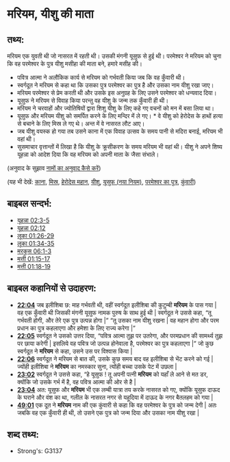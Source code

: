 # मरियम, यीशु की माता #

## तथ्य: ##

मरियम एक युवती थी जो नासरत में रहती थी। उसकी मंगनी यूसुफ से हुई थी। परमेश्वर ने मरियम को चुना कि वह परमेश्वर के पुत्र यीशु मसीहा की माता बने, हमारे मसीह की।

* पवित्र आत्मा ने अलौकिक कार्य से मरियम को गर्भवती किया जब कि वह कुँवारी थी।
* स्वर्गदूत ने मरियम से कहा था कि उसका पुत्र परमेश्वर का पुत्र है और उसका नाम यीशु रखा जाए।
* मरियम परमेश्वर से प्रेम करती थी और उसके इस अनुग्रह के लिए उसने परमेश्वर को धन्यवाद दिया।
* यूसुफ ने मरियम से विवाह किया परन्तु वह यीशु के जन्म तक कुँवारी ही थी।
* मरियम ने चरवाहों और ज्योतिषियों द्वारा शिशु यीशु के लिए कहे गए वचनों को मन में बसा लिया था।
* यूसुफ और मरियम यीशु को समर्पित करने के लिए मन्दिर में ले गए। * वे यीशु को हेरोदेस के हाथों हत्या से बचाने के लिए मिस्र ले गए थे। अन्त में वे नासरत लौट आए।
* जब यीशु वयस्क हो गया तब उसने काना में एक विवाह उत्सव के समय पानी से मदिरा बनाई, मरियम भी वहां थी।
* सुसमाचार वृत्तान्तों में लिखा है कि यीशु के क्रूसीकरण के समय मरियम भी वहां थी। यीशु ने अपने शिष्य यूहन्ना को आदेश दिया कि वह मरियम को अपनी माता के जैसा संभाले।

(अनुवाद के सुझाव [नामों का अनुवाद कैसे करें](rc://en/ta/man/translate/translate-names))

(यह भी देखें: [काना](../names/cana.md), [मिस्र](../names/egypt.md), [हेरोदेस महान](../names/herodthegreat.md), [यीशु](../kt/jesus.md), [यूसुफ (नया नियम)](../names/josephnt.md), [परमेश्वर का पुत्र](../kt/sonofgod.md), [कुंवारी](../other/virgin.md))

## बाइबल सन्दर्भ: ##

* [यूहन्ना 02:3-5](rc://en/tn/help/jhn/02/03)
* [यूहन्ना 02:12](rc://en/tn/help/jhn/02/12)
* [लूका 01:26-29](rc://en/tn/help/luk/01/26)
* [लूका 01:34-35](rc://en/tn/help/luk/01/34)
* [मरकुस 06:1-3](rc://en/tn/help/mrk/06/01)
* [मत्ती 01:15-17](rc://en/tn/help/mat/01/15)
* [मत्ती 01:18-19](rc://en/tn/help/mat/01/18)

## बाइबल कहानियों से उदाहरण: ##

  * __[22:04](rc://en/tn/help/obs/22/04)__ जब इलीशिबा छ: माह गर्भवती थी, वहीं स्वर्गदूत इलीशिबा की कुटुम्बी __मरियम__ के पास गया | वह एक कुँवारी थी जिसकी मंगनी यूसुफ नामक पुरुष के साथ हुई थी | स्वर्गदूत ने उससे कहा, “तू गर्भवती होगी, और तेरे एक पुत्र उत्पन्न होगा |” “तू उसका नाम यीशु रखना | वह महान होगा और परम प्रधान का पुत्र कहलाएगा और हमेशा के लिए राज्य करेगा |”
  * __[22:05](rc://en/tn/help/obs/22/05)__ स्वर्गदूत ने उसको उत्तर दिया, “पवित्र आत्मा तुझ पर उतरेगा, और परमप्रधान की सामर्थ्य तुझ पर छाया करेगी | इसलिये वह पवित्र जो उत्पन्न होनेवाला है, परमेश्वर का पुत्र कहलाएगा |” जो कुछ स्वर्गदूत ने __मरियम__ से कहा, उसने उस पर विश्वास किया |
  * __[22:06](rc://en/tn/help/obs/22/06)__ स्वर्गदूत ने मरियम से बात की, उसके कुछ समय बाद वह इलीशिबा से भेंट करने को गई | ज्योंही इलीशिबा ने __मरियम__ का नमस्कार सुना, त्योंही बच्चा उसके पेट में उछला |
  * __[23:02](rc://en/tn/help/obs/23/02)__ स्वर्गदूत ने उससे कहा, “हे यूसुफ ! तू अपनी पत्नी __मरियम__ को यहाँ ले आने से मत डर, क्योंकि जो उसके गर्भ में है, वह पवित्र आत्मा की ओर से है |
  * __[23:04](rc://en/tn/help/obs/23/04)__ अत: यूसुफ और __मरियम__ भी एक लम्बी यात्रा तय करके नासरत को गए, क्योंकि यूसुफ दाऊद के घराने और वंश का था, गलील के नासरत नगर से यहूदिया में दाऊद के नगर बैतलहम को गया |    
  * __[49:01](rc://en/tn/help/obs/49/01)__ एक दूत ने __मरियम__ नाम की एक कुंवारी से कहा कि वह परमेश्वर के पुत्र को जन्म देगी | अतः जबकि वह एक कुँवारी ही थी, तो उसने एक पुत्र को जन्म दिया और उसका नाम यीशु रखा | 

## शब्द तथ्य: ##

* Strong's: G3137
